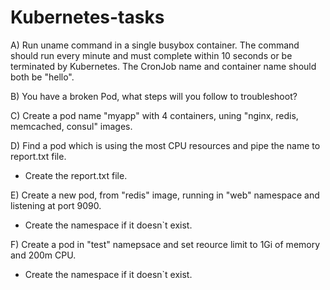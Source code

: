 # Kubernetes-tasks
A) Run uname command in a single busybox container. The command should run every minute and must complete within 10 seconds or be terminated by Kubernetes. The CronJob name and container name should both be "hello".

B) You have a broken Pod, what steps will you follow to troubleshoot?

C) Create a pod name "myapp" with 4 containers, uning "nginx, redis, memcached, consul" images.

D) Find a pod which is using the most CPU resources and pipe the name to report.txt file.
 * Create the report.txt file.

E) Create a new pod, from "redis" image, running in "web" namespace and listening at port 9090.
 * Create the namespace if it doesn`t exist.

F) Create a pod in "test" namepsace and set reource limit to 1Gi of memory and 200m CPU.
 * Create the namespace if it doesn`t exist.
